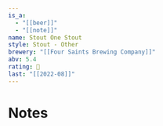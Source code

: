 ```yaml
---
is_a:
  - "[[beer]]"
  - "[[note]]"
name: Stout One Stout
style: Stout - Other
brewery: "[[Four Saints Brewing Company]]"
abv: 5.4
rating: 🤞
last: "[[2022-08]]"
---
```

# Notes
